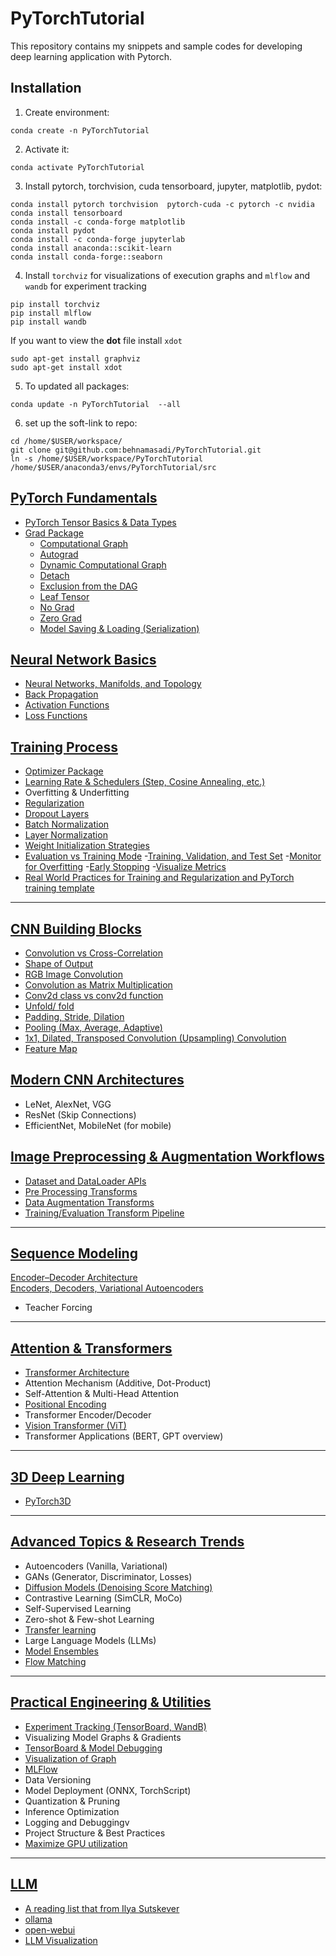 # PyTorchTutorial
This repository contains my snippets and sample codes for developing deep learning application with Pytorch.

## Installation
1. Create environment:

```
conda create -n PyTorchTutorial
```

2. Activate it:

```
conda activate PyTorchTutorial
```

3. Install pytorch, torchvision, cuda tensorboard, jupyter, matplotlib, pydot:

```
conda install pytorch torchvision  pytorch-cuda -c pytorch -c nvidia 
conda install tensorboard
conda install -c conda-forge matplotlib  
conda install pydot
conda install -c conda-forge jupyterlab
conda install anaconda::scikit-learn
conda install conda-forge::seaborn
```


4. Install `torchviz` for visualizations of execution graphs and `mlflow` and `wandb` for experiment tracking  

```
pip install torchviz
pip install mlflow
pip install wandb
```


If you want to view the <b>dot</b> file install `xdot`

```
sudo apt-get install graphviz
sudo apt-get install xdot
```

5. To updated all packages:

```
conda update -n PyTorchTutorial  --all
```


6. set up the soft-link to repo:
```
cd /home/$USER/workspace/
git clone git@github.com:behnamasadi/PyTorchTutorial.git
ln -s /home/$USER/workspace/PyTorchTutorial /home/$USER/anaconda3/envs/PyTorchTutorial/src
```


## [**PyTorch Fundamentals**](#) 
- [PyTorch Tensor Basics & Data Types](data_types/index.ipynb)  
- [Grad Package](grad_package/)  
    - [Computational Graph](grad_package/grad.ipynb#Computational-Graph)
    - [Autograd](grad_package/grad.ipynb#Autograd)  
    - [Dynamic Computational Graph](grad_package/grad.ipynb#)  
    - [Detach](grad_package/grad.ipynb#detach)  
    - [Exclusion from the DAG](grad_package/grad.ipynb#Exclusion-from-the-DAG)  
    - [Leaf Tensor](grad_package/grad.ipynb#Leaf)  
    - [No Grad](grad_package/grad.ipynb#no_grad())  
    - [Zero Grad](grad_package/grad.ipynb#zero_grad)  
    - [Model Saving & Loading (Serialization)](serialization_saving_loading/index.ipynb)  

## [Neural Network Basics](#)
- [Neural Networks, Manifolds, and Topology](https://colah.github.io/posts/2014-03-NN-Manifolds-Topology/)  
- [Back Propagation](backpropagation/index.ipynb)  
- [Activation Functions](activation_functions/activation_function.ipynb)  
- [Loss Functions](loss_functions/loss_functions.ipynb)  


## [Training Process](#)

- [Optimizer Package](optim_package/index.ipynb)  
- [Learning Rate & Schedulers (Step, Cosine Annealing, etc.)](optim_package/index.ipynb#Learning-Rate-Schedulers-(Schedulers))
- Overfitting & Underfitting
- [Regularization](regularization/index.ipynb) 
- [Dropout Layers](dropout_layers/index.ipynb)
- [Batch Normalization](batch_normalization/index.ipynb)
- [Layer Normalization](layer_normalization/index.ipynb)
- [Weight Initialization Strategies](weight_initialization/index.ipynb)
- [Evaluation vs Training Mode](learning_monitoring/index.ipynb)
    -[Training, Validation, and Test Set](learning_monitoring/index.ipynb#Training-and-Validation-set)
    -[Monitor for Overfitting](learning_monitoring/index.ipynb#1.-Monitor-for-Overfitting)
    -[Early Stopping](index.ipynb#2.-Implement-Early-Stopping)
    -[Visualize Metrics](learning_monitoring/index.ipynb#4.-Visualize-Metrics)
- [Real World Practices for Training and Regularization and PyTorch training template](PyTorch_training_template/index.ipynb)

---

## [CNN Building Blocks](#)
- [Convolution vs Cross-Correlation](conv/cross_correlation_convolution.ipynb#1.-Cross-Correlation)
- [Shape of Output](cross_correlation_convolution.ipynb#4.Shape-of-the-Convolution-Output)
- [RGB Image Convolution](conv/cross_correlation_convolution.ipynb#5.Convolution-in-RGB-Images)
- [Convolution as Matrix Multiplication](conv/cross_correlation_convolution.ipynb#Convolution-as-Matrix-Multiplication)
- [Conv2d class vs conv2d function](conv/cross_correlation_convolution.ipynb#PyTorch-Conv2d-class-vs-conv2d-function)
- [Unfold/ fold](cross_correlation_convolution.ipynb#torch.nn.Unfold)
- [Padding, Stride, Dilation](conv/cross_correlation_convolution.ipynb#4.Shape-of-the-Convolution-Output)
- [Pooling (Max, Average, Adaptive)](conv/cross_correlation_convolution.ipynb#Pooling)
- [1x1, Dilated, Transposed Convolution (Upsampling) Convolution](conv/cross_correlation_convolution.ipynb#3.-Most-Common-Types-of-Convolution-in-Deep-Learning)
- [Feature Map](conv/cross_correlation_convolution.ipynb#8.-Feature-Map)

## [Modern CNN Architectures](#)
- LeNet, AlexNet, VGG
- ResNet (Skip Connections)
- EfficientNet, MobileNet (for mobile)

## [Image Preprocessing & Augmentation Workflows](#)
- [Dataset and DataLoader APIs](data_loader_pre_processing/datasets_loader.ipynb)  
- [Pre Processing Transforms](data_loader_pre_processing/index.ipynb#1.-Preprocessing-Transforms)  
- [Data Augmentation Transforms](data_loader_pre_processing/index.ipynb#2.-Data-Augmentation-Transforms)  
- [Training/Evaluation Transform Pipeline](data_loader_pre_processing/index.ipynb#3.-Building-the-Transform-Pipeline)  

---


## [**Sequence Modeling**](#)
[Encoder–Decoder Architecture](encoder/index.ipynb)  
[Encoders, Decoders, Variational Autoencoders](machine_learning/nn/encoders.ipynb)  
- Teacher Forcing

---

## [**Attention & Transformers**](#) 
- [Transformer Architecture](transformer/attention.ipynb)
- Attention Mechanism (Additive, Dot-Product)
- Self-Attention & Multi-Head Attention
- [Positional Encoding](vit/index.ipynb#Step-6:-Add-Positional-Encoding)
- Transformer Encoder/Decoder
- [Vision Transformer (ViT)](vit/index.ipynb)
- Transformer Applications (BERT, GPT overview)

---


## [**3D Deep Learning**](#) 
- [PyTorch3D](PyTorch3D/index.ipynb)

---

## [**Advanced Topics & Research Trends**](#) 

- Autoencoders (Vanilla, Variational)
- GANs (Generator, Discriminator, Losses)
- [Diffusion Models (Denoising Score Matching)](diffusion_models/index.ipynb)
- Contrastive Learning (SimCLR, MoCo)
- Self-Supervised Learning
- Zero-shot & Few-shot Learning
- [Transfer learning](transfer_learning/transfer_learning.ipynb)  
- Large Language Models (LLMs)
- [Model Ensembles](model_ensembles/index.ipynb)
- [Flow Matching](flow_matching/index.ipynb)
---

## [**Practical Engineering & Utilities**](#) 
- [Experiment Tracking (TensorBoard, WandB)](weights_and_biases_WandB/WandB.ipynb)
- Visualizing Model Graphs & Gradients
- [TensorBoard & Model Debugging](tensorboard/index.ipynb)  
- [Visualization of Graph](torchviz_visualize_graphs/index.ipynb)
- [MLFlow](MLFlow/index.ipynb)
- Data Versioning
- Model Deployment (ONNX, TorchScript)
- Quantization & Pruning
- Inference Optimization
- Logging and Debuggingv
- Project Structure & Best Practices
- [Maximize GPU utilization](maximize_GPU_utilization)

---


## [**LLM**](#)
- [A reading list that from Ilya Sutskever](https://arc.net/folder/D0472A20-9C20-4D3F-B145-D2865C0A9FEE)  
- [ollama](https://github.com/ollama/ollama)  
- [open-webui](https://github.com/open-webui/open-webui)  
- [LLM Visualization](https://bbycroft.net/llm)  
